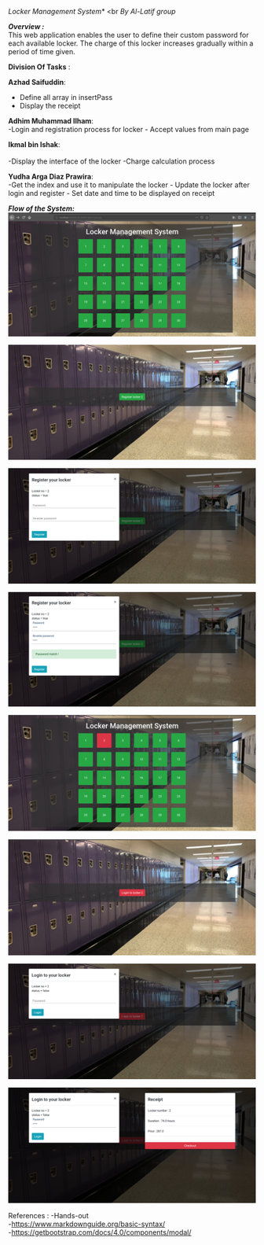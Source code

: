 *Locker Management System**
<br
*By Al-Latif group*
<br>

***Overview  :*** <br>
	This web application enables the user to define their custom password for each available locker. The charge of this locker increases gradually within a period of time given. 


 **Division Of Tasks** : <br>
 
**Azhad Saifuddin**:
<br>
- Define all array in insertPass
- Display the receipt

**Adhim Muhammad Ilham**:
<br>
	-Login and registration process for locker
	- Accept values from main page
  
**Ikmal bin Ishak**:  
<br>
	-Display the interface of the locker
	-Charge calculation process 
	
**Yudha Arga Diaz Prawira**:
<br> 
	-Get the index and use it to manipulate the locker
	- Update the locker after login and register
	- Set date and time to be displayed on receipt


***Flow of the System:***
<br> 
![First page](images/index.png "First page")

![Registration UI!](images/registration-UI.png "Registration UI")

![Registration UI!](images/regist-UI.png "Registration UI")

![Registration UI!](images/regist-UI2.png "Registration UI")

![Update index!](images/Updated_index.png "Philadelphia's Magic Gardens")

![Update index!](images/updated-login.png "Update index")

![Insert password!](images/updated-login-insertPass.png "Insert password")

![Receipt!](images/receipt.png "Receipt") 



References : 
	-Hands-out <br>
	-https://www.markdownguide.org/basic-syntax/<br>
	-https://getbootstrap.com/docs/4.0/components/modal/
	
	


